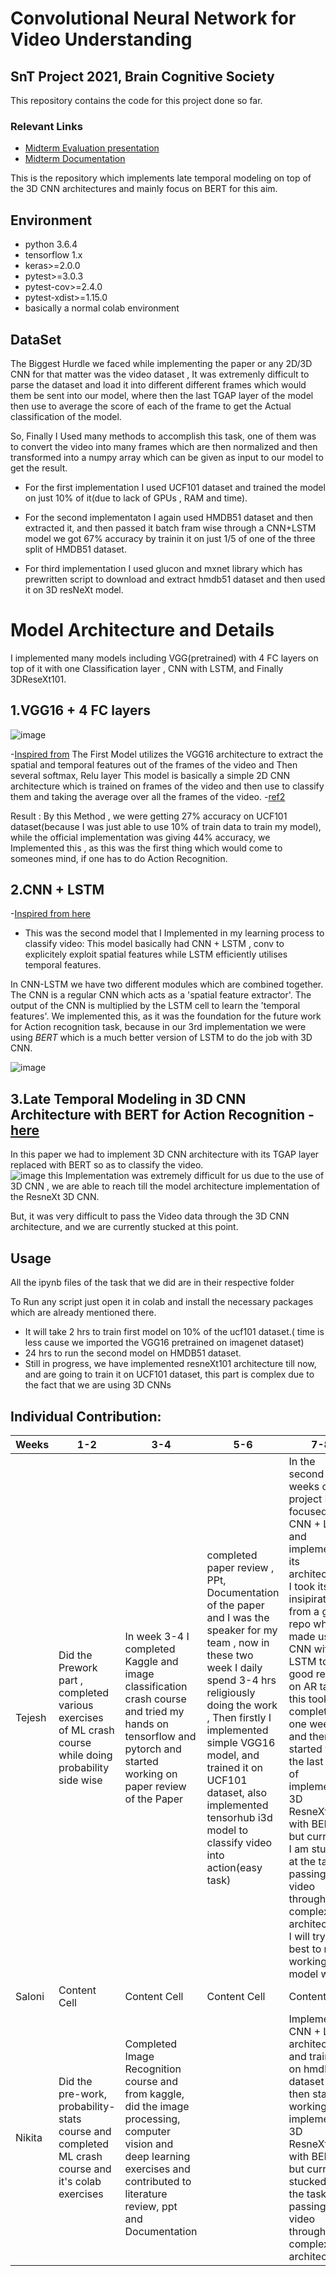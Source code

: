 #  Convolutional Neural Network for Video Understanding
## SnT Project 2021, Brain Cognitive Society

This repository contains the code for this project done so far.

### Relevant Links

- [Midterm Evaluation presentation](https://docs.google.com/presentation/d/1mcNrgg31MDGAspPVvKMbi0IHepgr3-vRvQAGZNgbrmE/edit?usp=sharing)
- [Midterm Documentation](https://docs.google.com/document/d/1ms3ODc83bDkgF-Gggv8UQRUD-J4djhEAuWdEN9mAAkM/edit?usp=sharing)


This is the repository which implements late temporal modeling on top of the 3D CNN architectures and mainly focus on BERT for this aim.

## Environment 
- python 3.6.4
- tensorflow 1.x
- keras>=2.0.0
- pytest>=3.0.3
- pytest-cov>=2.4.0
- pytest-xdist>=1.15.0
- basically a normal colab environment 

## DataSet
The Biggest Hurdle we faced while implementing the paper or any 2D/3D CNN for that matter was the video dataset , It was extremenly difficult to parse the dataset and load it into different different frames which would them be sent into our model, where then the last TGAP layer of the model then use to average the score of each of the frame to get the Actual classification of the model. 

So, Finally I Used many methods to accomplish this task, one of them was to convert the video into many frames which are then normalized and then transformed into a numpy array which can be given as input to our model to get the result.  

* For the first implementation I used UCF101 dataset and trained the model on just 10% of it(due to lack of GPUs , RAM and time).

* For the second implementaton I again used HMDB51 dataset and then extracted it, and then passed it batch fram wise through a CNN+LSTM model we got 67% accuracy by trainin it on just 1/5 of one of the three split of HMDB51 dataset. 

* For third implementation I used glucon and mxnet library which has prewritten script to download and extract hmdb51 dataset and then used it on 3D resNeXt model.


# Model Architecture and Details
I implemented many models including  VGG(pretrained) with 4 FC layers on top of it with one Classification layer , CNN with LSTM, and Finally 3DReseXt101. 


## 1.VGG16 + 4 FC layers
![image](https://user-images.githubusercontent.com/55567070/125229053-8fa7c800-e2f3-11eb-8a27-43c9fa290a24.png)

-[Inspired from](https://github.com/chen0040/keras-video-classifier)
The First Model utilizes the VGG16 architecture to extract the spatial and temporal features out of the frames of the video and Then several softmax, Relu layer
This model is basically a simple 2D CNN architecture which is trained on frames of the video and then use to classify them and taking the average over all the frames of the video. -[ref2](https://towardsdatascience.com/transfer-learning-with-vgg16-and-keras-50ea161580b4)

Result : By this Method , we were getting 27% accuracy on UCF101 dataset(because I was just able to use 10% of train data to train my model), while the official implementation was giving 44% accuracy, we Implemented this , as this was the first thing which would come to someones mind, if one has to do Action Recognition. 


## 2.CNN + LSTM
-[Inspired from here](https://github.com/HHTseng/video-classification)

- This was the second model that I Implemented in my learning process to classify video: 
This model basically had CNN + LSTM , conv to explicitely exploit spatial features while LSTM efficiently utilises temporal features. 

In CNN-LSTM we have two different modules which are combined together. The CNN is a regular CNN which acts as a 'spatial feature extractor'. The output of the CNN is multiplied by the LSTM cell to learn the 'temporal features'.
We implemented this, as it was the foundation for the future work for Action recognition task, because in our 3rd implementation we were using *BERT* which is a much better version of LSTM to do the job with 3D CNN. 


![image](https://user-images.githubusercontent.com/55567070/125219543-8cf0a700-e2e2-11eb-8eb7-ae8113f9cfd5.png)

## 3.Late Temporal Modeling in 3D CNN Architecture with BERT for Action Recognition - [here](https://arxiv.org/pdf/2008.01232.pdf) 

In this paper we had to implement 3D CNN architecture with its TGAP layer replaced with BERT so as to classify the video.  
![image](https://user-images.githubusercontent.com/55567070/125230362-41e08f00-e2f6-11eb-8ec4-62c7fed26389.png)
this Implementation was extremely difficult for us due to the use of 3D CNN , we are able to reach till the model architecture implementation of the ResneXt 3D CNN.

But, it was very difficult to pass the Video data through the 3D CNN architecture, and we are currently stucked at this point. 



## Usage 
All the ipynb files of the task that we did are in their respective folder 

To Run any script just open it in colab and install the necessary packages which are already mentioned there. 
- It will take  2 hrs to train first model on 10% of the ucf101 dataset.( time is less cause we imported the VGG16 pretrained on imagenet dataset)
- 24 hrs to run the second model on HMDB51 dataset. 
- Still in progress, we have implemented resneXt101 architecture till now, and are going to train it on UCF101 dataset, this part is complex due to the fact that we are using 3D CNNs

## Individual Contribution: 

| Weeks | 1-2 | 3-4 | 5-6 | 7-8 | 
| ------------- | ------------- |------------- |------------- |------------- |
| Tejesh  | Did the Prework part , completed various exercises of ML crash course while doing probability side wise | In week 3-4 I completed Kaggle and image classification crash course and tried my hands on tensorflow and pytorch and started working on paper review of the Paper  | completed paper review , PPt, Documentation of the paper and I was the speaker for my team  , now in these two week I daily spend 3-4 hrs religiously doing the work , Then firstly I implemented simple VGG16 model, and trained it on UCF101 dataset, also implemented tensorhub i3d model to classify video into action(easy task)  | In the second last weeks of the project I focused on CNN + LSTM  and implemented its architecture, I took its insipiration from a github repo which made use of CNN with LSTM to give good results on AR task this took complete one week and then started with the last task of implementing 3D ResneXt101 with BERT , but currently I am stucked at the task of passing video through its complex architecture , I will try my best to make working model with it |
| Saloni  | Content Cell  |Content Cell  |Content Cell  |Content Cell  |
| Nikita  | Did the pre-work, probability-stats course and completed ML crash course and it's colab exercises | Completed Image Recognition course and from kaggle, did the image processing, computer vision and deep learning exercises and contributed to literature review, ppt and Documentation|  |Implemented CNN + LSTM architecture and train it on hmdb51 dataset and then started working on implementing 3D ResneXt101 with BERT, but currently stucked at the task of passing video through its complex architecture|


